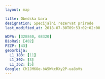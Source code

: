 ```yaml
---
layout: map

title: Obedska bara
designation: Specijalni rezervat prirode
last_modified_at: 2018-07-30T09:53:02+02:00

WDPA: [328840, 68320]
BioRaS: [402]
PZZP: [43]
geoSrbija:
  L1_183: [11]
  L1_302: [3]
  L1_362: [5]
Google: ChIJM6Oe-bA5WkcRXy2P-ua8oVs
---
```

